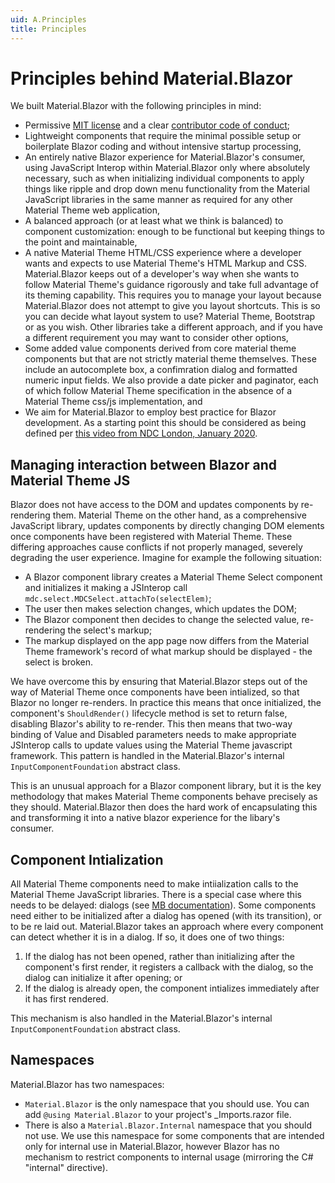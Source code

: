 ```yaml
---
uid: A.Principles
title: Principles
---
```

# Principles behind Material.Blazor

We built Material.Blazor with the following principles in mind:

- Permissive [MIT license](xref:A.License) and a clear [contributor code of conduct](xref:A.CodeOfConduct);
- Lightweight components that require the minimal possible setup or boilerplate Blazor coding and without intensive startup processing,
- An entirely native Blazor experience for Material.Blazor's consumer, using JavaScript Interop within Material.Blazor only where absolutely necessary, such as when initializing individual components to apply things like ripple and drop down menu functionality from the Material JavaScript libraries in the same manner as required for any other Material Theme web application,
- A balanced approach (or at least what we think is balanced) to component customization: enough to be functional but keeping things to the point and maintainable,
- A native Material Theme HTML/CSS experience where a developer wants and expects to use Material Theme's HTML Markup and CSS. Material.Blazor keeps out of a developer's way when she wants to follow Material Theme's guidance rigorously and take full advantage of its theming capability. This requires you to manage your layout because Material.Blazor does not attempt to give you layout shortcuts. This is so you can decide what layout system to use? Material Theme, Bootstrap or as you wish. Other libraries take a different approach, and if you have a different requirement you may want to consider other options,
- Some added value components derived from core material theme components but that are not strictly material theme themselves. These include an autocomplete box, a confimration dialog and formatted numeric input fields. We also provide a date picker and paginator, each of which follow Material Theme specification in the absence of a Material Theme css/js implementation, and
- We aim for Material.Blazor to employ best practice for Blazor development. As a starting point this should be considered as being defined per [this video from NDC London, January 2020](https://www.youtube.com/watch?v=QnBYmTpugz0).

## Managing interaction between Blazor and Material Theme JS

Blazor does not have access to the DOM and updates components by re-rendering them. Material Theme on the other hand, as a comprehensive JavaScript library, updates components by directly changing
DOM elements once components have been registered with Material Theme. These differing approaches cause conflicts if not properly managed, severely degrading the user experience. Imagine for example
the following situation:

- A Blazor component library creates a Material Theme Select component and initializes it making a JSInterop call `mdc.select.MDCSelect.attachTo(selectElem)`;
- The user then makes selection changes, which updates the DOM;
- The Blazor component then decides to change the selected value, re-rendering the select's markup;
- The markup displayed on the app page now differs from the Material Theme framework's record of what markup should be displayed - the select is broken.

We have overcome this by ensuring that Material.Blazor steps out of the way of Material Theme once components have been intialized, so that Blazor no longer re-renders. In practice this means that
once initialized, the component's `ShouldRender()` lifecycle method is set to return false, disabling Blazor's ability to re-render. This then means that two-way binding of Value and Disabled
parameters needs to make appropriate JSInterop calls to update values using the Material Theme javascript framework. This pattern is handled in the Material.Blazor's internal `InputComponentFoundation`
abstract class.

This is an unusual approach for a Blazor component library, but it is the key methodology that makes Material Theme components behave precisely as they should. Material.Blazor then does the hard work
of encapsulating this and transforming it into a native blazor experience for the libary's consumer.

## Component Intialization

All Material Theme components need to make intiialization calls to the Material Theme JavaScript libraries. There is a special case where this needs to be delayed: dialogs (see [MB documentation](https://material.io/develop/web/components/dialogs)).
Some components need either to be initialized after a dialog has opened (with its transition), or to be re laid out. Material.Blazor takes an approach where every component can detect whether it is in a dialog.
If so, it does one of two things:

1. If the dialog has not been opened, rather than initializing after the component's first render, it registers a callback with the dialog, so the dialog can initialize it after opening; or
1. If the dialog is already open, the component intializes immediately after it has first rendered.

This mechanism is also handled in the Material.Blazor's internal `InputComponentFoundation` abstract class.

## Namespaces

Material.Blazor has two namespaces:

- `Material.Blazor` is the only namespace that you should use. You can add `@using Material.Blazor` to your project's _Imports.razor file.
- There is also a `Material.Blazor.Internal` namespace that you should not use. We use this namespace for some components that are intended only for internal use in Material.Blazor, however Blazor has no mechanism to restrict components to internal usage (mirroring the C# "internal" directive).

